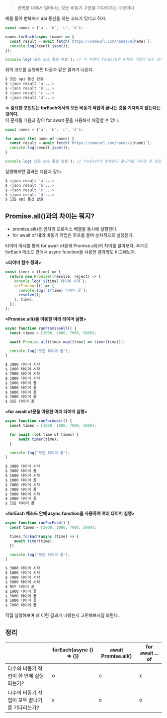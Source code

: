 
> 반복문 내에서 일어나는 모든 비동기 구문을 기다려주는 구문이다.

예를 들어 반복해서 api 통신을 하는 코드가 있다고 하자.

```javascript
const names = ['a', 'b', 'c', 'd'];

names.forEach(async (name) => {
  const result = await fetch(`https://someurl.com/names/${name}`);
  console.log(result.json());
});

console.log('모든 api 통신 완료'); // 이 부분이 forEach의 반복문 작업이 모두 끝나기 전에 실행된다.
```

위의 코드를 실행하면 다음과 같은 결과가 나온다.

```bash
$ 모든 api 통신 완료
$ <json result 'a'...>
$ <json result 'b'...>
$ <json result 'c'...>
$ <json result 'd'...>
```

⇒ **중요한 포인트는 forEach에서의 모든 비동기 작업이 끝나는 것을 기다리지 않는다는 것이다.**  
이 문제를 다음과 같이 for await 문을 사용해서 해결할 수 있다.

```javascript
const names = ['a', 'b', 'c', 'd'];

for await (let name of names) {
  const result = await fetch(`https://someurl.com/names/${name}`);
  console.log(result.json());
}

console.log('모든 api 통신 완료'); // forEach의 반복문이 끝나기를 기다린 후 로깅을 한다.
```

실행해보면 결과는 다음과 같다.

```bash
$ <json result 'a'...>
$ <json result 'b'...>
$ <json result 'c'...>
$ <json result 'd'...>
$ 모든 api 통신 완료
```

## Promise.all()과의 차이는 뭐지?

- promise.all()은 인자의 프로미스 배열을 동시에 실행한다.
- for await of 내의 비동기 작업은 루프를 돌며 순차적으로 실행된다.

타이머 예시를 통해 for await of문과 Promise.all()의 차이를 알아보자. 추가로 forEach 메소드 안에서 async function을 사용한 결과와도 비교해보자.

**<타이머 함수 정의>**

```javascript
const timer = (time) => {
  return new Promise((resolve, reject) => {
    console.log(`${time} 타이머 시작`);
    setTimeout(() => {
      console.log(`${time} 타이머 끝`);
      resolve();
    }, time);
  });
};
```

**<Promise.all()을 이용한 여러 타이머 실행>**

```javascript
async function runPromiseAll() {
  const times = [3000, 1000, 7000, 5000];

  await Promise.all(times.map((time) => timer(time)));

  console.log('모든 타이머 끝');
}
```

```bash
$ 3000 타이머 시작
$ 1000 타이머 시작
$ 7000 타이머 시작
$ 5000 타이머 시작
$ 1000 타이머 끝
$ 3000 타이머 끝
$ 5000 타이머 끝
$ 7000 타이머 끝
$ 모든 타이머 끝
```

**<for await of문을 이용한 여러 타이머 실행>**

```javascript
async function runForAwait() {
  const times = [3000, 1000, 7000, 5000];

  for await (let time of times) {
	  await timer(time);
  }

  console.log('모든 타이머 끝');
}
```

```bash
$ 3000 타이머 시작
$ 3000 타이머 끝
$ 1000 타이머 시작
$ 1000 타이머 끝
$ 7000 타이머 시작
$ 7000 타이머 끝
$ 5000 타이머 시작
$ 5000 타이머 끝
$ 모든 타이머 끝
```

**<forEach 메소드 안에 async function을 사용하여 여러 타이머 실행>**

```javascript
async function runForEach() {
  const times = [3000, 1000, 7000, 5000];

  times.forEach(async (time) => {
    await timer(time);
  })

  console.log('모든 타이머 끝');
}
```

```bash
$ 3000 타이머 시작
$ 1000 타이머 시작
$ 7000 타이머 시작
$ 5000 타이머 시작
$ 모든 타이머 끝
$ 1000 타이머 끝
$ 3000 타이머 끝
$ 5000 타이머 끝
$ 7000 타이머 끝
```

직접 실행해보며 왜 이런 결과가 나왔는지 고민해보시길 바란다.

## 정리

|                            | forEach(async () => {}) | await Promise.all() | for await ... of |
| -------------------------- | ----------------------- | ------------------- | ---------------- |
| 다수의 비동기 작업이 한 번에 실행되는가?    | o                       | o                   | x                |
| 다수의 비동기 작업이 모두 끝나기를 기다리는가? | x                       | o                   | o                |
